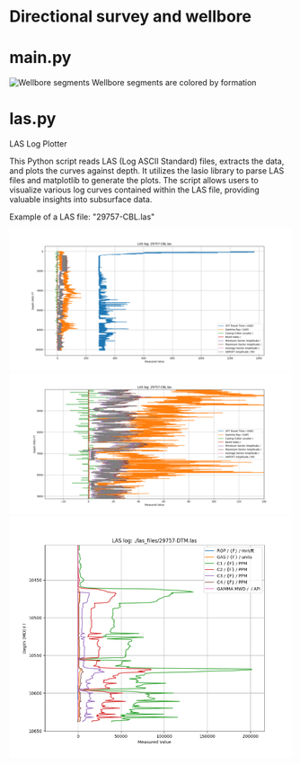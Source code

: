 # Directional survey and wellbore
# main.py #
![Wellbore segments](/docs/wellbore_segments.png)
Wellbore segments are colored by formation

# las.py #
LAS Log Plotter

This Python script reads LAS (Log ASCII Standard) files, extracts the data, and plots the curves against depth. It utilizes the lasio library to parse LAS files and matplotlib to generate the plots. The script allows users to visualize various log curves contained within the LAS file, providing valuable insights into subsurface data.

Example of a LAS file: "29757-CBL.las"

![LAS log example](/docs/las_log.png)
![LAS log example](/docs/las_log_zoomed.png)
![LAS log example](/docs/las_log_zoomed_1.png)